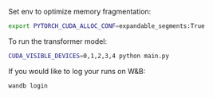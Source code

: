 Set env to optimize memory fragmentation:
```bash
export PYTORCH_CUDA_ALLOC_CONF=expandable_segments:True
```

To run the transformer model:
```bash
CUDA_VISIBLE_DEVICES=0,1,2,3,4 python main.py
```

If you would like to log your runs on W&B:
```bash
wandb login
```